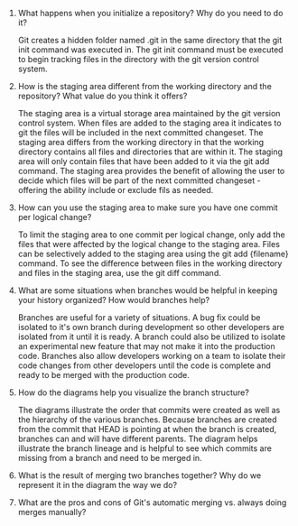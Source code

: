 1. What happens when you initialize a repository? Why do you need to do it?

   Git creates a hidden folder named .git in the same directory that the git init command was executed in. The git init command must be executed to begin tracking files in the directory with the git version control system.

2. How is the staging area different from the working directory and the repository?
What value do you think it offers?

   The staging area is a virtual storage area maintained by the git version control system. When files are added to the staging area it indicates to git the files will be included in the next committed changeset. The staging area differs from the working directory in that the working directory contains all files and directories that are within it. The staging area will only contain files that have been added to it via the git add command. The staging area provides the benefit of allowing the user to decide which files will be part of the next committed changeset - offering the ability include or exclude fils as needed.

3. How can you use the staging area to make sure you have one commit per logical
change?

   To limit the staging area to one commit per logical change, only add the files that were affected by the logical
   change to the staging area. Files can be selectively added to the staging area using the git add {filename} command.
   To see the difference between files in the working directory and files in the staging area, use the git diff command.

4. What are some situations when branches would be helpful in keeping your history
organized? How would branches help?

   Branches are useful for a variety of situations. A bug fix could be isolated to it's own branch during development
   so other developers are isolated from it until it is ready. A branch could also be utilized to isolate an experimental
   new feature that may not make it into the production code. Branches also allow developers working on a team to 
   isolate their code changes from other developers until the code is complete and ready to be merged with the 
   production code.

5. How do the diagrams help you visualize the branch structure?

   The diagrams illustrate the order that commits were created as well as the hierarchy of the various branches. 
   Because branches are created from the commit that HEAD is pointing at when the branch is created, branches
   can and will have different parents. The diagram helps illustrate the branch lineage and is helpful to see
   which commits are missing from a branch and need to be merged in.

6. What is the result of merging two branches together? Why do we represent it in
the diagram the way we do?

7. What are the pros and cons of Git's automatic merging vs. always doing merges
manually?